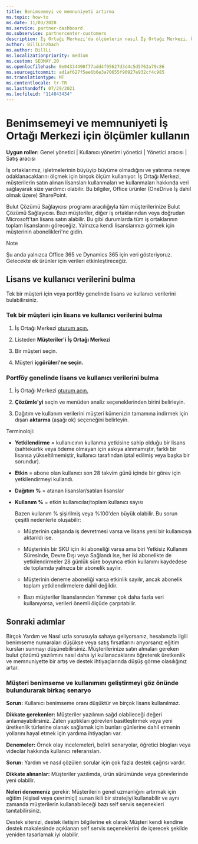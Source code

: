 ```yaml
---
title: Benimsemeyi ve memnuniyeti artırma
ms.topic: how-to
ms.date: 11/03/2020
ms.service: partner-dashboard
ms.subservice: partnercenter-customers
description: İş Ortağı Merkezi'da ölçümlerin nasıl İş Ortağı Merkezi. Ölçümler, işletmenizin büyüp büyümey olduğunu, müşterilerin lisanslarını nasıl kullanabileceğini ve yatırıma nereye odaklanması gerekenleri gösterebilir.
author: BillLinzbach
ms.author: BillLi
ms.localizationpriority: medium
ms.custom: SEOMAY.20
ms.openlocfilehash: 0e04334490f77add4f95627d3d4c5d5762a79c86
ms.sourcegitcommit: ad1af627f5ee6b6e3a70655f90927e932cf4c985
ms.translationtype: MT
ms.contentlocale: tr-TR
ms.lasthandoff: 07/29/2021
ms.locfileid: "114843434"
---
```

# <a name="use-metrics-in-partner-center-to-increase-adoption-and-satisfaction"></a>Benimsemeyi ve memnuniyeti İş Ortağı Merkezi için ölçümler kullanın

**Uygun roller:** Genel yönetici | Kullanıcı yönetimi yönetici | Yönetici aracısı | Satış aracısı

İş ortaklarımız, işletmelerinin büyüyip büyüme olmadığını ve yatırıma nereye odaklanacaklarını ölçmek için birçok ölçüm kullanıyor. İş Ortağı Merkezi, müşterilerin satın alınan lisansları kullanmaları ve kullanmaları hakkında veri sağlayarak size yardımcı olabilir. Bu bilgiler, Office ürünler (OneDrive İş dahil olmak üzere) SharePoint.

Bulut Çözümü Sağlayıcısı programı aracılığıyla tüm müşterilerinize Bulut Çözümü Sağlayıcısı. Bazı müşteriler, diğer iş ortaklarından veya doğrudan Microsoft'tan lisans satın alabilir. Bu gibi durumlarda tüm iş ortaklarının toplam lisanslarını göreceğiz. Yalnızca kendi lisanslarınızı görmek için müşterinin abonelikleri'ne gidin.

> [!NOTE]  
> Şu anda yalnızca Office 365 ve Dynamics 365 için veri gösteriyoruz. Gelecekte ek ürünler için verileri etkinleştireceğiz.

## <a name="find-license-and-user-data"></a>Lisans ve kullanıcı verilerini bulma

Tek bir müşteri için veya portföy genelinde lisans ve kullanıcı verilerini bulabilirsiniz.

### <a name="find-license-and-user-data-for-a-single-customer"></a>Tek bir müşteri için lisans ve kullanıcı verilerini bulma

1. İş Ortağı Merkezi [oturum açın.](https://partner.microsoft.com/dashboard)

2. Listeden **Müşteriler'i** **İş Ortağı Merkezi**

3. Bir müşteri seçin.

4. Müşteri **içgörüleri'ne seçin.**

### <a name="find-license-and-user-data-across-your-portfolio"></a>Portföy genelinde lisans ve kullanıcı verilerini bulma

1. İş Ortağı Merkezi [oturum açın.](https://partner.microsoft.com/dashboard)

2. **Çözümle'yi** seçin ve menüden analiz seçeneklerinden birini belirleyin.

3. Dağıtım ve kullanım verilerini müşteri kümenizin tamamına indirmek için dışarı **aktarma** (aşağı ok) seçeneğini belirleyin.

Terminoloji:

- **Yetkilendirme** = kullanıcının kullanma yetkisine sahip olduğu bir lisans (sahtekarlık veya ödeme olmayan için askıya alınmamıştır, farklı bir lisansa yükseltilmemiştir, kullanıcı tarafından iptal edilmiş veya başka bir sorundur).

- **Etkin** = abone olan kullanıcı son 28 takvim günü içinde bir görev için yetkilendirmeyi kullandı.

- **Dağıtım %** = atanan lisanslar/satılan lisanslar

- **Kullanım %** = etkin kullanıcılar/toplam kullanıcı sayısı

   Bazen kullanım % şişirilmiş veya %100'den büyük olabilir. Bu sorun çeşitli nedenlerle oluşabilir:

  - Müşterinin çalışanda iş devretmesi varsa ve lisans yeni bir kullanıcıya aktarıldı ise.

  - Müşterinin bir SKU için iki aboneliği varsa ama biri Yetkisiz Kullanım Süresinde, Devre Dışı veya Sağlandı ise, her iki abonelikte de yetkilendirmeler 28 günlük süre boyunca etkin kullanımı kaydedese de toplamda yalnızca bir abonelik sayılır.

  - Müşterinin deneme aboneliği varsa etkinlik sayılır, ancak abonelik toplam yetkilendirmelere dahil değildir.

  - Bazı müşteriler lisanslarından Yammer çok daha fazla veri kullanıyorsa, verileri önemli ölçüde çarpıtabilir.

## <a name="next-steps"></a>Sonraki adımlar

Birçok Yardım ve Nasıl uzla sorusuyla sahaya geliyorsanız, hesabınızla ilgili benimseme numaraları düşükse veya satış fırsatlarını arıyorsanız eğitim kursları sunmayı düşünebilirsiniz. Müşterilerinize satın almaları gereken bulut çözümü yazılımını nasıl daha iyi kullanacaklarını öğreterek üretkenlik ve memnuniyette bir artış ve destek ihtiyaçlarında düşüş görme olasılığınız artar.

### <a name="considering-how-to-improve-customer-adoption-and-usage---a-couple-scenarios"></a>Müşteri benimseme ve kullanımını geliştirmeyi göz önünde bulundurarak birkaç senaryo

**Sorun:** Kullanıcı benimseme oranı düşüktür ve birçok lisans kullanılmaz.

**Dikkate gerekenler:** Müşteriler yazılımın sağd olabileceği değeri anlamayabilirsiniz. Zaten yaptıkları görevleri basitleştirmek veya yeni üretkenlik türlerine olanak sağlamak için bunları günlerine dahil etmenin yollarını hayal etmek için yardıma ihtiyaçları var.

**Denemeler:** Örnek olay incelemeleri, belirli senaryolar, öğretici blogları veya videolar hakkında kullanıcı referansları.

**Sorun:** Yardım ve nasıl çözülen sorular için çok fazla destek çağrısı vardır.

**Dikkate alınanlar:** Müşteriler yazılımda, ürün sürümünde veya görevlerinde yeni olabilir.

**Neleri denemeniz** gerekir: Müşterilerin genel uzmanlığını artırmak için eğitim (kişisel veya çevrimiçi) sunan ikili bir stratejiyi kullanabilir ve aynı zamanda müşterilerin kullanabileceği bazı self servis seçenekleri tanıtabilirsiniz.

Destek sitenizi, destek iletişim bilgilerine ek olarak Müşteri [](customer-self-support.md) kendi kendine destek makalesinde açıklanan self servis seçeneklerini de içerecek şekilde yeniden tasarlamak iyi olabilir.

